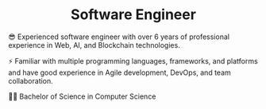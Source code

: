 <h1 align="center">Software Engineer</h1>

😎 Experienced software engineer with over 6 years of professional experience in Web, AI, and Blockchain technologies.

⚡ Familiar with multiple programming languages, frameworks, and platforms and have good experience in Agile development, DevOps, and team collaboration.

👨‍🎓 Bachelor of Science in Computer Science
